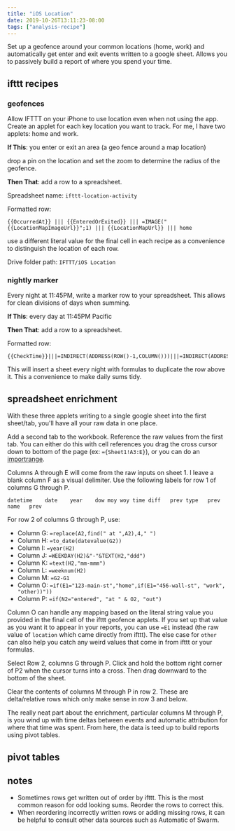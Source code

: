 ```yaml
---
title: "iOS Location"
date: 2019-10-26T13:11:23-08:00
tags: ["analysis-recipe"]
---
```


Set up a geofence around your common locations (home, work) and automatically get enter and exit events written to a google sheet. Allows you to passively build a report of where you spend your time.

<!--more-->

## ifttt recipes

### geofences

Allow IFTTT on your iPhone to use location even when not using the app. Create an applet for each key location you want to track. For me, I have two applets: home and work.

**If This**: you enter or exit an area (a geo fence around a map location)

drop a pin on the location and set the zoom to determine the radius of the geofence.

**Then That**: add a row to a spreadsheet.

Spreadsheet name: `ifttt-location-activity`

Formatted row:
```
{{OccurredAt}} ||| {{EnteredOrExited}} ||| =IMAGE("{{LocationMapImageUrl}}";1) ||| {{LocationMapUrl}} ||| home
```

use a different literal value for the final cell in each recipe as a convenience to distinguish the location of each row.

Drive folder path: `IFTTT/iOS Location`

### nightly marker

Every night at 11:45PM, write a marker row to your spreadsheet. This allows for clean divisions of days when summing.

**If This**: every day at 11:45PM Pacific

**Then That**: add a row to a spreadsheet.

Formatted row:

```
{{CheckTime}}|||=INDIRECT(ADDRESS(ROW()-1,COLUMN()))|||=INDIRECT(ADDRESS(ROW()-1,COLUMN()))|||=INDIRECT(ADDRESS(ROW()-1,COLUMN()))|||=INDIRECT(ADDRESS(ROW()-1,COLUMN()))
```

This will insert a sheet every night with formulas to duplicate the row above it. This a convenience to make daily sums tidy.

## spreadsheet enrichment

With these three applets writing to a single google sheet into the first sheet/tab, you'll have all your raw data in one place.

Add a second tab to the workbook. Reference the raw values from the first tab. You can either do this with cell references you drag the cross cursor down to bottom of the page (ex: `={Sheet1!A3:E}`), or you can do an [importrange](https://support.google.com/docs/answer/3093340?hl=en).

Columns A through E will come from the raw inputs on sheet 1. I leave a blank column F as a visual delimiter. Use the following labels for row 1 of columns G through P.

```
datetime	date	year	dow	moy	woy	time diff	prev type	prev name	prev
```

For row 2 of columns G through P, use:

- Column G: `=replace(A2,find(" at ",A2),4," ")`
- Column H: `=to_date(datevalue(G2))`
- Column I: `=year(H2)`
- Column J: `=WEEKDAY(H2)&"-"&TEXT(H2,"ddd")`
- Column K: `=text(H2,"mm-mmm")`
- Column L: `=weeknum(H2)`
- Column M: `=G2-G1`
- Column O: `=if(E1="123-main-st","home",if(E1="456-wall-st", "work", "other))"))`
- Column P: `=if(N2="entered", "at " & O2, "out")`

Column O can handle any mapping based on the literal string value you provided in the final cell of the ifttt geofence applets. If you set up that value as you want it to appear in your reports, you can use `=E1` instead (the raw value of `location` which came directly from ifttt). The else case for `other` can also help you catch any weird values that come in from ifttt or your formulas.

Select Row 2, columns G through P. Click and hold the bottom right corner of P2 when the cursor turns into a cross. Then drag downward to the bottom of the sheet.

Clear the contents of columns M through P in row 2. These are delta/relative rows which only make sense in row 3 and below.

The really neat part about the enrichment, particular columns M through P, is you wind up with time deltas between events and automatic attribution for where that time was spent. From here, the data is teed up to build reports using pivot tables.

## pivot tables

## notes

- Sometimes rows get written out of order by ifttt. This is the most common reason for odd looking sums. Reorder the rows to correct this.
- When reordering incorrectly written rows or adding missing rows, it can be helpful to consult other data sources such as Automatic of Swarm.

